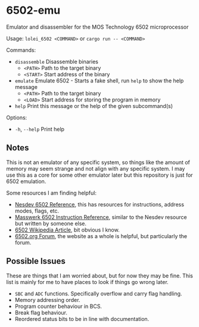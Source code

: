 # 6502-emu
Emulator and disassembler for the MOS Technology 6502 microprocessor

Usage: `lolei_6502 <COMMAND>` or `cargo run -- <COMMAND>`

Commands:
* `disassemble`  Disassemble binaries
    * `<PATH>` Path to the target binary
    * `<START>` Start address of the binary
* `emulate`     Emulate 6502 - Starts a fake shell, run `help` to show the help message
    * `<PATH>` Path to the target binary
    * `<LOAD>` Start address for storing the program in memory
* `help`         Print this message or the help of the given subcommand(s)

Options:
* `-h`, `--help`  Print help

## Notes
This is not an emulator of any specific system, so things like the amount of memory may seem strange and not align with any specific system. I may use this as a core for some other emulator later but this repository is just for 6502 emulation.

Some resources I am finding helpful:
* [Nesdev 6502 Reference](https://www.nesdev.org/obelisk-6502-guide/), this has resources for instructions, address modes, flags, etc.
* [Masswerk 6502 Instruction Reference](https://www.masswerk.at/6502/6502_instruction_set.html), similar to the Nesdev resource but written by someone else.
* [6502 Wikipedia Article](https://en.wikipedia.org/wiki/MOS_Technology_6502), bit obvious I know.
* [6502.org Forum](http://forum.6502.org/), the website as a whole is helpful, but particularly the forum.

## Possible Issues
These are things that I am worried about, but for now they may be fine. This list is mainly for me to have places to look if things go wrong later.
* `SBC` and `ADC` functions. Specifically overflow and carry flag handling.
* Memory addressing order.
* Program counter behaviour in BCS.
* Break flag behaviour.
* Reordered status bits to be in line with documentation.